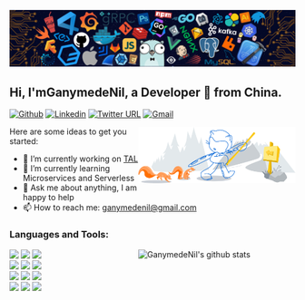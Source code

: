 ![](https://github.com/GanymedeNil/GanymedeNil/blob/main/image/header_.png)
## Hi, I'mGanymedeNil, a Developer 🚀 from China.

[![Github](https://img.shields.io/badge/-Github-000?style=flat&logo=Github&logoColor=white)](https://github.com/GanymedeNil)
[![Linkedin](https://img.shields.io/badge/-LinkedIn-blue?style=flat&logo=Linkedin&logoColor=white)](https://www.linkedin.com/in/ganymede-nil/)
[![Twitter URL](https://img.shields.io/badge/-twitter-F5F5F5?style=flat&logo=Twitter)](https://twitter.com/GanymedeNil)
[![Gmail](https://img.shields.io/badge/-Gmail-c14438?style=flat&logo=Gmail&logoColor=white)](mailto:ganymedenil@gmail.com)

<img width="55%" align="right" alt="Github" src="https://github.com/GanymedeNil/GanymedeNil/blob/main/image/git-header.svg" />
Here are some ideas to get you started:

- 🔭 I’m currently working on [TAL](https://github.com/tal-tech)
- 🌱 I’m currently learning Microservices and Serverless
- 💬 Ask me about anything, I am happy to help
- 📫 How to reach me: ganymedenil@gmail.com
### Languages and Tools:
<p>
<img  alt="GanymedeNil's github stats" width="55%" align="right" src="https://github-readme-stats.vercel.app/api?username=GanymedeNil&show_icons=true">
<code><img width="10%" src="https://www.vectorlogo.zone/logos/golang/golang-ar21.svg"></code>
<code><img width="10%" src="https://www.vectorlogo.zone/logos/php/php-ar21.svg"></code>
<code><img width="10%" src="https://www.vectorlogo.zone/logos/lua/lua-ar21.svg"></code>
<br/>
<code><img width="10%" src="https://www.vectorlogo.zone/logos/mysql/mysql-ar21.svg"></code>
<code><img width="10%" src="https://www.vectorlogo.zone/logos/redis/redis-ar21.svg"></code>
<code><img width="10%" src="https://www.vectorlogo.zone/logos/elastic/elastic-ar21.svg"></code>
<br/>
<code><img width="10%" src="https://www.vectorlogo.zone/logos/nginx/nginx-ar21.svg"></code>
<code><img width="10%" src="https://www.vectorlogo.zone/logos/docker/docker-ar21.svg"></code>
<code><img width="10%" src="https://www.vectorlogo.zone/logos/traefikio/traefikio-ar21.svg"></code>
<br/>
<code><img width="10%" src="https://www.vectorlogo.zone/logos/rabbitmq/rabbitmq-ar21.svg"></code>
<code><img width="10%" src="https://www.vectorlogo.zone/logos/apache_kafka/apache_kafka-ar21.svg"></code>
<code><img width="10%" src="https://www.vectorlogo.zone/logos/grpcio/grpcio-ar21.svg"></code>
</p>

